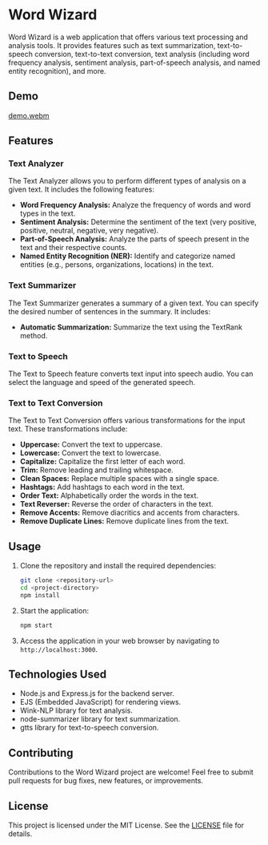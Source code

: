 # Word Wizard

Word Wizard is a web application that offers various text processing and analysis tools. It provides features such as text summarization, text-to-speech conversion, text-to-text conversion, text analysis (including word frequency analysis, sentiment analysis, part-of-speech analysis, and named entity recognition), and more.

## Demo

[demo.webm](https://github.com/hharpreetk/word-wizard/assets/68283477/aa3ee3b8-f727-432f-beaf-b74fcdc7a90b)

## Features

### Text Analyzer

The Text Analyzer allows you to perform different types of analysis on a given text. It includes the following features:

- **Word Frequency Analysis:** Analyze the frequency of words and word types in the text.
- **Sentiment Analysis:** Determine the sentiment of the text (very positive, positive, neutral, negative, very negative).
- **Part-of-Speech Analysis:** Analyze the parts of speech present in the text and their respective counts.
- **Named Entity Recognition (NER):** Identify and categorize named entities (e.g., persons, organizations, locations) in the text.

### Text Summarizer

The Text Summarizer generates a summary of a given text. You can specify the desired number of sentences in the summary. It includes:

- **Automatic Summarization:** Summarize the text using the TextRank method.

### Text to Speech

The Text to Speech feature converts text input into speech audio. You can select the language and speed of the generated speech.

### Text to Text Conversion

The Text to Text Conversion offers various transformations for the input text. These transformations include:

- **Uppercase:** Convert the text to uppercase.
- **Lowercase:** Convert the text to lowercase.
- **Capitalize:** Capitalize the first letter of each word.
- **Trim:** Remove leading and trailing whitespace.
- **Clean Spaces:** Replace multiple spaces with a single space.
- **Hashtags:** Add hashtags to each word in the text.
- **Order Text:** Alphabetically order the words in the text.
- **Text Reverser:** Reverse the order of characters in the text.
- **Remove Accents:** Remove diacritics and accents from characters.
- **Remove Duplicate Lines:** Remove duplicate lines from the text.

## Usage

1. Clone the repository and install the required dependencies:

   ```bash
   git clone <repository-url>
   cd <project-directory>
   npm install
   ```

2. Start the application:

   ```bash
   npm start
   ```

3. Access the application in your web browser by navigating to `http://localhost:3000`.

## Technologies Used

- Node.js and Express.js for the backend server.
- EJS (Embedded JavaScript) for rendering views.
- Wink-NLP library for text analysis.
- node-summarizer library for text summarization.
- gtts library for text-to-speech conversion.

## Contributing

Contributions to the Word Wizard project are welcome! Feel free to submit pull requests for bug fixes, new features, or improvements.

## License

This project is licensed under the MIT License. See the [LICENSE](/LICENSE) file for details.
